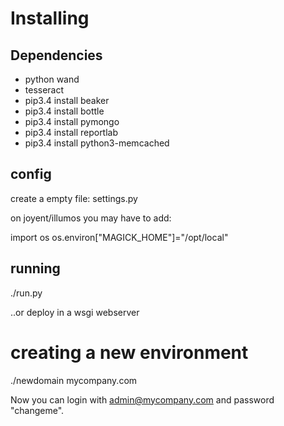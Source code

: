

Installing
==========

Dependencies
------------

- python wand
- tesseract
- pip3.4 install beaker
- pip3.4 install bottle
- pip3.4 install pymongo
- pip3.4 install reportlab
- pip3.4 install python3-memcached

config
------

create a empty file: settings.py

on joyent/illumos you may have to add:

import os
os.environ["MAGICK_HOME"]="/opt/local"


running
-------

./run.py

..or deploy in a wsgi webserver 

creating a new environment
==========================


./newdomain mycompany.com

Now you can login with admin@mycompany.com and password "changeme".
